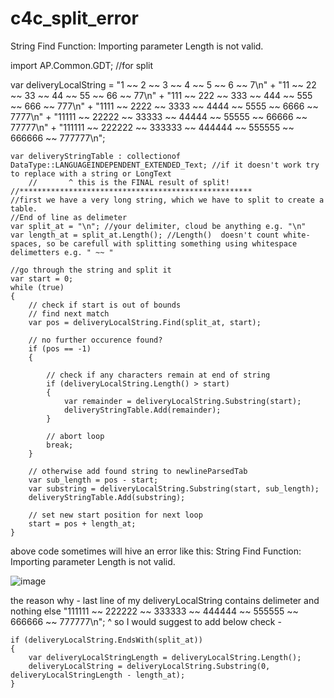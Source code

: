 # c4c_split_error
 String Find Function: Importing parameter Length is not valid.


import AP.Common.GDT; //for split	

 var deliveryLocalString = "1 ~~ 2  ~~ 3  ~~ 4  ~~ 5  ~~ 6  ~~ 7\n" 
		+
		"11 ~~ 22 ~~ 33 ~~ 44 ~~ 55 ~~ 66 ~~ 77\n"
		+
		"111 ~~ 222 ~~ 333 ~~ 444 ~~ 555 ~~ 666 ~~ 777\n"
		+
		"1111 ~~ 2222 ~~ 3333 ~~ 4444 ~~ 5555 ~~ 6666 ~~ 7777\n"
		+
		"11111 ~~ 22222 ~~ 33333 ~~ 44444 ~~ 55555 ~~ 66666 ~~ 77777\n"
		+
		"111111 ~~ 222222 ~~ 333333 ~~ 444444 ~~ 555555 ~~ 666666 ~~ 777777\n";
  
	var deliveryStringTable : collectionof DataType::LANGUAGEINDEPENDENT_EXTENDED_Text; //if it doesn't work try to replace with a string or LongText
        //       ^ this is the FINAL result of split!
	//****************************************************
	//first we have a very long string, which we have to split to create a table.
	//End of line as delimeter
	var split_at = "\n"; //your delimiter, cloud be anything e.g. "\n"
	var length_at = split_at.Length(); //Length()  doesn't count white-spaces, so be carefull with splitting something using whitespace delimetters e.g. " ~~ "

	//go through the string and split it
	var start = 0;
	while (true)
	{
		// check if start is out of bounds
		// find next match
		var pos = deliveryLocalString.Find(split_at, start);

		// no further occurence found?
		if (pos == -1)
		{
		
			// check if any characters remain at end of string
			if (deliveryLocalString.Length() > start)
			{
				var remainder = deliveryLocalString.Substring(start);
				deliveryStringTable.Add(remainder);
			}

			// abort loop
			break;
		}

		// otherwise add found string to newlineParsedTab
		var sub_length = pos - start;
		var substring = deliveryLocalString.Substring(start, sub_length);
		deliveryStringTable.Add(substring);

		// set new start position for next loop
		start = pos + length_at;
	}
 
 above code sometimes will hive an error like this: String Find Function: Importing parameter Length is not valid.
 
 ![image](https://user-images.githubusercontent.com/56394602/147851820-4bbaedd2-c272-4c30-bb92-d921fb48edc0.png)
 
 the reason why - last line of my deliveryLocalString contains delimeter and nothing else		"111111 ~~ 222222 ~~ 333333 ~~ 444444 ~~ 555555 ~~ 666666 ~~ 777777\n";
 																					    ^
 so I would suggest to add below check -
 
 	if (deliveryLocalString.EndsWith(split_at))
	{
		var deliveryLocalStringLength = deliveryLocalString.Length();
		deliveryLocalString = deliveryLocalString.Substring(0, deliveryLocalStringLength - length_at);
	}
